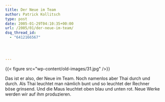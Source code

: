```yaml
---
title: Der Neue im Team
author: Patrick Kollitsch
type: post
date: 2005-01-29T04:10:35+00:00
url: /2005/01/der-neue-im-team/
dsq_thread_id:
  - "6412166567"




---
```

{{< figure src="wp-content/old-images/31.jpg" />}}

Das ist er also, der Neue im Team. Noch namenlos aber Thai durch und durch. Als Thai leuchtet man nämlich bunt und so leuchtet der Rechner böse grinsend. Und die Maus leuchtet oben blau und unten rot. Neue Werke werden wir auf ihm produzieren.
